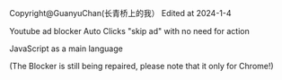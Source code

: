 Copyright@GuanyuChan(长青桥上的我）
Edited at 2024-1-4


Youtube ad blocker
Auto Clicks "skip ad" with no need for action


JavaScript as a main language


(The Blocker is still being repaired, please note that it only for Chrome!)
